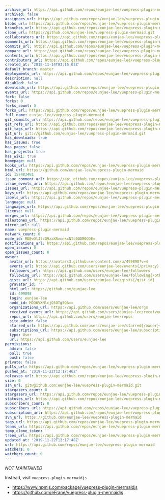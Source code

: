 ```yaml
---
archive_url: https://api.github.com/repos/eunjae-lee/vuepress-plugin-mermaid/{archive_format}{/ref}
archived: false
assignees_url: https://api.github.com/repos/eunjae-lee/vuepress-plugin-mermaid/assignees{/user}
blobs_url: https://api.github.com/repos/eunjae-lee/vuepress-plugin-mermaid/git/blobs{/sha}
branches_url: https://api.github.com/repos/eunjae-lee/vuepress-plugin-mermaid/branches{/branch}
clone_url: https://github.com/eunjae-lee/vuepress-plugin-mermaid.git
collaborators_url: https://api.github.com/repos/eunjae-lee/vuepress-plugin-mermaid/collaborators{/collaborator}
comments_url: https://api.github.com/repos/eunjae-lee/vuepress-plugin-mermaid/comments{/number}
commits_url: https://api.github.com/repos/eunjae-lee/vuepress-plugin-mermaid/commits{/sha}
compare_url: https://api.github.com/repos/eunjae-lee/vuepress-plugin-mermaid/compare/{base}...{head}
contents_url: https://api.github.com/repos/eunjae-lee/vuepress-plugin-mermaid/contents/{+path}
contributors_url: https://api.github.com/repos/eunjae-lee/vuepress-plugin-mermaid/contributors
created_at: '2018-11-14T03:15:03Z'
default_branch: master
deployments_url: https://api.github.com/repos/eunjae-lee/vuepress-plugin-mermaid/deployments
description: null
disabled: false
downloads_url: https://api.github.com/repos/eunjae-lee/vuepress-plugin-mermaid/downloads
events_url: https://api.github.com/repos/eunjae-lee/vuepress-plugin-mermaid/events
fork: false
forks: 0
forks_count: 0
forks_url: https://api.github.com/repos/eunjae-lee/vuepress-plugin-mermaid/forks
full_name: eunjae-lee/vuepress-plugin-mermaid
git_commits_url: https://api.github.com/repos/eunjae-lee/vuepress-plugin-mermaid/git/commits{/sha}
git_refs_url: https://api.github.com/repos/eunjae-lee/vuepress-plugin-mermaid/git/refs{/sha}
git_tags_url: https://api.github.com/repos/eunjae-lee/vuepress-plugin-mermaid/git/tags{/sha}
git_url: git://github.com/eunjae-lee/vuepress-plugin-mermaid.git
has_downloads: true
has_issues: true
has_pages: false
has_projects: true
has_wiki: true
homepage: null
hooks_url: https://api.github.com/repos/eunjae-lee/vuepress-plugin-mermaid/hooks
html_url: https://github.com/eunjae-lee/vuepress-plugin-mermaid
id: 157483481
issue_comment_url: https://api.github.com/repos/eunjae-lee/vuepress-plugin-mermaid/issues/comments{/number}
issue_events_url: https://api.github.com/repos/eunjae-lee/vuepress-plugin-mermaid/issues/events{/number}
issues_url: https://api.github.com/repos/eunjae-lee/vuepress-plugin-mermaid/issues{/number}
keys_url: https://api.github.com/repos/eunjae-lee/vuepress-plugin-mermaid/keys{/key_id}
labels_url: https://api.github.com/repos/eunjae-lee/vuepress-plugin-mermaid/labels{/name}
language: null
languages_url: https://api.github.com/repos/eunjae-lee/vuepress-plugin-mermaid/languages
license: null
merges_url: https://api.github.com/repos/eunjae-lee/vuepress-plugin-mermaid/merges
milestones_url: https://api.github.com/repos/eunjae-lee/vuepress-plugin-mermaid/milestones{/number}
mirror_url: null
name: vuepress-plugin-mermaid
network_count: 0
node_id: MDEwOlJlcG9zaXRvcnkxNTc0ODM0ODE=
notifications_url: https://api.github.com/repos/eunjae-lee/vuepress-plugin-mermaid/notifications{?since,all,participating}
open_issues: 0
open_issues_count: 0
owner:
  avatar_url: https://avatars3.githubusercontent.com/u/499898?v=4
  events_url: https://api.github.com/users/eunjae-lee/events{/privacy}
  followers_url: https://api.github.com/users/eunjae-lee/followers
  following_url: https://api.github.com/users/eunjae-lee/following{/other_user}
  gists_url: https://api.github.com/users/eunjae-lee/gists{/gist_id}
  gravatar_id: ''
  html_url: https://github.com/eunjae-lee
  id: 499898
  login: eunjae-lee
  node_id: MDQ6VXNlcjQ5OTg5OA==
  organizations_url: https://api.github.com/users/eunjae-lee/orgs
  received_events_url: https://api.github.com/users/eunjae-lee/received_events
  repos_url: https://api.github.com/users/eunjae-lee/repos
  site_admin: false
  starred_url: https://api.github.com/users/eunjae-lee/starred{/owner}{/repo}
  subscriptions_url: https://api.github.com/users/eunjae-lee/subscriptions
  type: User
  url: https://api.github.com/users/eunjae-lee
permissions:
  admin: false
  pull: true
  push: false
private: false
pulls_url: https://api.github.com/repos/eunjae-lee/vuepress-plugin-mermaid/pulls{/number}
pushed_at: '2019-11-22T12:17:46Z'
releases_url: https://api.github.com/repos/eunjae-lee/vuepress-plugin-mermaid/releases{/id}
size: 0
ssh_url: git@github.com:eunjae-lee/vuepress-plugin-mermaid.git
stargazers_count: 0
stargazers_url: https://api.github.com/repos/eunjae-lee/vuepress-plugin-mermaid/stargazers
statuses_url: https://api.github.com/repos/eunjae-lee/vuepress-plugin-mermaid/statuses/{sha}
subscribers_count: 0
subscribers_url: https://api.github.com/repos/eunjae-lee/vuepress-plugin-mermaid/subscribers
subscription_url: https://api.github.com/repos/eunjae-lee/vuepress-plugin-mermaid/subscription
svn_url: https://github.com/eunjae-lee/vuepress-plugin-mermaid
tags_url: https://api.github.com/repos/eunjae-lee/vuepress-plugin-mermaid/tags
teams_url: https://api.github.com/repos/eunjae-lee/vuepress-plugin-mermaid/teams
temp_clone_token: ''
trees_url: https://api.github.com/repos/eunjae-lee/vuepress-plugin-mermaid/git/trees{/sha}
updated_at: '2019-11-22T12:17:48Z'
url: https://api.github.com/repos/eunjae-lee/vuepress-plugin-mermaid
watchers: 0
watchers_count: 0
---
```


*NOT MAINTAINED*

Instead, visit `vuepress-plugin-mermaidjs`

- https://www.npmjs.com/package/vuepress-plugin-mermaidjs
- https://github.com/eFrane/vuepress-plugin-mermaidjs
